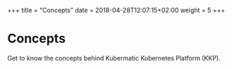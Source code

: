 +++
title = "Concepts"
date = 2018-04-28T12:07:15+02:00
weight = 5
+++

# Concepts

Get to know the concepts behind Kubermatic Kubernetes Platform (KKP).

